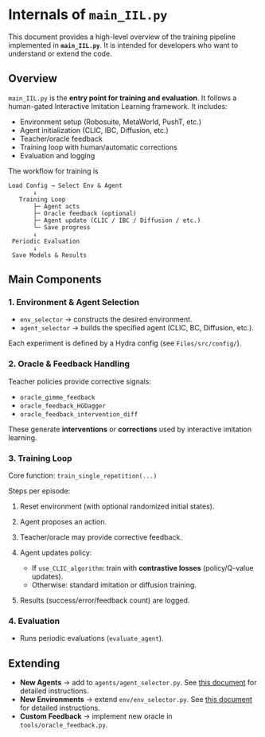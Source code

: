 # Internals of `main_IIL.py`

This document provides a high-level overview of the training pipeline implemented in **`main_IIL.py`**.
It is intended for developers who want to understand or extend the code.



## Overview

`main_IIL.py` is the **entry point for training and evaluation**.
It follows a human-gated Interactive Imitation Learning framework.
It includes:

* Environment setup (Robosuite, MetaWorld, PushT, etc.)
* Agent initialization (CLIC, IBC, Diffusion, etc.)
* Teacher/oracle feedback
* Training loop with human/automatic corrections
* Evaluation and logging

The workflow for training is
```
Load Config → Select Env & Agent
       ↓
   Training Loop
       ├─ Agent acts
       ├─ Oracle feedback (optional)
       ├─ Agent update (CLIC / IBC / Diffusion / etc.)
       └─ Save progress
       ↓
 Periodic Evaluation
       ↓
 Save Models & Results
```


## Main Components

### 1. **Environment & Agent Selection**

* `env_selector` → constructs the desired environment.
* `agent_selector` → builds the specified agent (CLIC, BC, Diffusion, etc.).

Each experiment is defined by a Hydra config (see `Files/src/config/`).



### 2. **Oracle & Feedback Handling**

Teacher policies provide corrective signals:

* `oracle_gimme_feedback`
* `oracle_feedback_HGDagger`
* `oracle_feedback_intervention_diff`

These generate **interventions** or **corrections** used by interactive imitation learning.



### 3. **Training Loop**

Core function: `train_single_repetition(...)`

Steps per episode:

1. Reset environment (with optional randomized initial states).
2. Agent proposes an action.
3. Teacher/oracle may provide corrective feedback.
4. Agent updates policy:

   * If `use_CLIC_algorithm`: train with **contrastive losses** (policy/Q-value updates).
   * Otherwise: standard imitation or diffusion training.
5. Results (success/error/feedback count) are logged.


### 4. **Evaluation**

* Runs periodic evaluations (`evaluate_agent`).







## Extending

* **New Agents** → add to `agents/agent_selector.py`. See [this document](./Readme_New_Agent.md) for detailed instructions.
* **New Environments** → extend `env/env_selector.py`. See [this document](./Readme_New_Task.md) for detailed instructions.
* **Custom Feedback** → implement new oracle in `tools/oracle_feedback.py`.

